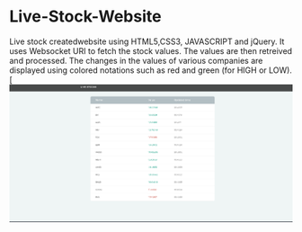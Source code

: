 # Live-Stock-Website
Live stock createdwebsite using HTML5,CSS3, JAVASCRIPT and jQuery.
It uses Websocket URI to fetch the stock values. 
The values are then retreived and processed.
The changes in the values of various companies are displayed using colored notations such as red and green (for HIGH or LOW).
[![N|Solid](https://github.com/saivaish96/Live-Stock-Website/blob/master/screenshots/live_stock.PNG)

